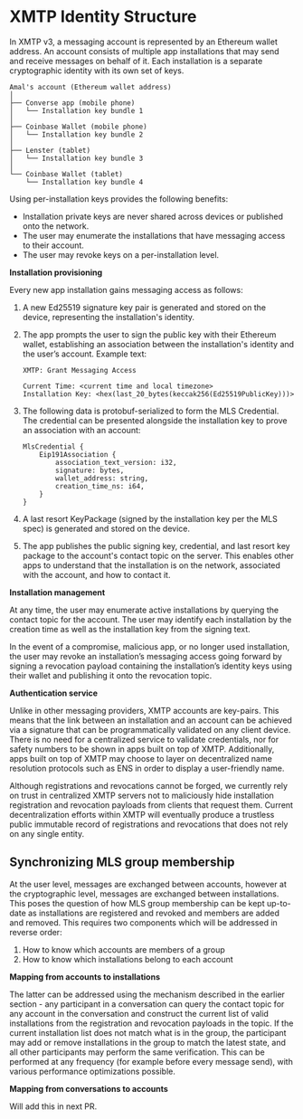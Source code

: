 # XMTP Identity Structure

In XMTP v3, a messaging account is represented by an Ethereum wallet address. An account consists of multiple app installations that may send and receive messages on behalf of it. Each installation is a separate cryptographic identity with its own set of keys.

```
Amal's account (Ethereum wallet address)
│
├── Converse app (mobile phone)
│   └── Installation key bundle 1
│
├── Coinbase Wallet (mobile phone)
│   └── Installation key bundle 2
│
├── Lenster (tablet)
│   └── Installation key bundle 3
│
└── Coinbase Wallet (tablet)
    └── Installation key bundle 4
```

Using per-installation keys provides the following benefits:

- Installation private keys are never shared across devices or published onto the network.
- The user may enumerate the installations that have messaging access to their account.
- The user may revoke keys on a per-installation level.

**Installation provisioning**

Every new app installation gains messaging access as follows:

1. A new Ed25519 signature key pair is generated and stored on the device, representing the installation's identity.
2. The app prompts the user to sign the public key with their Ethereum wallet, establishing an association between the installation's identity and the user’s account. Example text:

   ```
   XMTP: Grant Messaging Access

   Current Time: <current time and local timezone>
   Installation Key: <hex(last_20_bytes(keccak256(Ed25519PublicKey)))>
   ```

3. The following data is protobuf-serialized to form the MLS Credential. The credential can be presented alongside the installation key to prove an association with an account:

   ```
   MlsCredential {
       Eip191Association {
           association_text_version: i32,
           signature: bytes,
           wallet_address: string,
           creation_time_ns: i64,
       }
   }
   ```

4. A last resort KeyPackage (signed by the installation key per the MLS spec) is generated and stored on the device.
5. The app publishes the public signing key, credential, and last resort key package to the account's contact topic on the server. This enables other apps to understand that the installation is on the network, associated with the account, and how to contact it.

**Installation management**

At any time, the user may enumerate active installations by querying the contact topic for the account. The user may identify each installation by the creation time as well as the installation key from the signing text.

In the event of a compromise, malicious app, or no longer used installation, the user may revoke an installation’s messaging access going forward by signing a revocation payload containing the installation’s identity keys using their wallet and publishing it onto the revocation topic.

**Authentication service**

Unlike in other messaging providers, XMTP accounts are key-pairs. This means that the link between an installation and an account can be achieved via a signature that can be programmatically validated on any client device. There is no need for a centralized service to validate credentials, nor for safety numbers to be shown in apps built on top of XMTP. Additionally, apps built on top of XMTP may choose to layer on decentralized name resolution protocols such as ENS in order to display a user-friendly name.

Although registrations and revocations cannot be forged, we currently rely on trust in centralized XMTP servers not to maliciously hide installation registration and revocation payloads from clients that request them. Current decentralization efforts within XMTP will eventually produce a trustless public immutable record of registrations and revocations that does not rely on any single entity.

## Synchronizing MLS group membership

At the user level, messages are exchanged between accounts, however at the cryptographic level, messages are exchanged between installations. This poses the question of how MLS group membership can be kept up-to-date as installations are registered and revoked and members are added and removed. This requires two components which will be addressed in reverse order:

1. How to know which accounts are members of a group
2. How to know which installations belong to each account

**Mapping from accounts to installations**

The latter can be addressed using the mechanism described in the earlier section - any participant in a conversation can query the contact topic for any account in the conversation and construct the current list of valid installations from the registration and revocation payloads in the topic. If the current installation list does not match what is in the group, the participant may add or remove installations in the group to match the latest state, and all other participants may perform the same verification. This can be performed at any frequency (for example before every message send), with various performance optimizations possible.

**Mapping from conversations to accounts**

Will add this in next PR.
